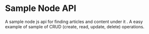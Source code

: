 # Sample Node API

A sample node js api for finding articles and content under it . A easy example of sample of CRUD (create, read, update, delete) operations.
